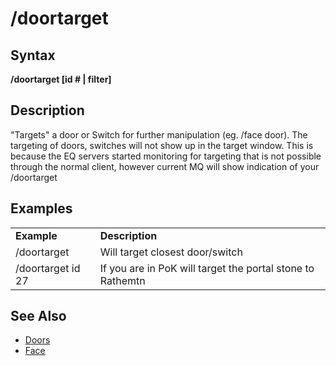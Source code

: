 # /doortarget

## Syntax

**/doortarget \[id \# \| filter\]**

## Description

"Targets" a door or Switch for further manipulation \(eg. /face door\). The targeting of doors, switches will not show up in the target window. This is because the EQ servers started monitoring for targeting that is not possible through the normal client, however current MQ will show indication of your /doortarget

## Examples

|  |  |
| :--- | :--- |
| **Example** | **Description** |
| /doortarget | Will target closest door/switch |
| /doortarget id 27 | If you are in PoK will target the portal stone to Rathemtn |

## See Also

* [Doors](doors.md)
* [Face](face.md)


